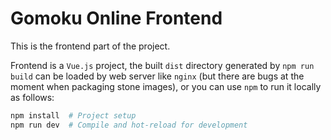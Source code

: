 # Gomoku Online Frontend

This is the frontend part of the project.

Frontend is a `Vue.js` project, the built `dist` directory generated by `npm run build` can be loaded by web server like `nginx` (but there are bugs at the moment when packaging stone images), or you can use `npm` to run it locally as follows:

```sh
npm install  # Project setup
npm run dev  # Compile and hot-reload for development
```
